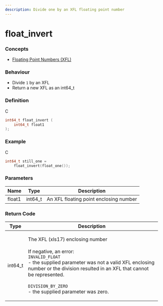 ```yaml
---
description: Divide one by an XFL floating point number
---
```


# float\_invert

### Concepts

* [Floating Point Numbers (XFL)](../../concepts-and-docs/floating-point-numbers-xfl.md)

### Behaviour

* Divide `1` by an XFL
* Return a new XFL as an int64\_t

### Definition

C

```c
int64_t float_invert (
    int64_t float1
);
```

### Example

C

```c
int64_t still_one =
    float_invert(float_one());
```

### Parameters

| Name   | Type     | Description                            |
| ------ | -------- | -------------------------------------- |
| float1 | int64\_t | An XFL floating point enclosing number |

### Return Code

| Type     | Description                                                                                                                                                                                                                                                                                                    |
| -------- | -------------------------------------------------------------------------------------------------------------------------------------------------------------------------------------------------------------------------------------------------------------------------------------------------------------- |
| int64\_t | <p>The XFL (xls17) enclosing number<br><br>If negative, an error:<br><code>INVALID_FLOAT</code><br>- the supplied parameter was not a valid XFL enclosing number or the division resulted in an XFL that cannot be represented.<br><br><code>DIVISION_BY_ZERO</code><br>- the supplied parameter was zero.</p> |
